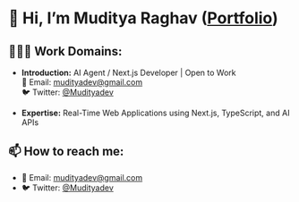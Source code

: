 # 👋 Hi, I’m Muditya Raghav ([Portfolio](https://mudityadev.vercel.app/))

## 🧑🏻‍💻 Work Domains:
- **Introduction:** AI Agent / Next.js Developer | Open to Work  
  📧 Email: [mudityadev@gmail.com](mailto:mudityadev@gmail.com)  
  🐦 Twitter: [@Mudityadev](https://twitter.com/Mudityadev)
  
- **Expertise:** Real-Time Web Applications using Next.js, TypeScript, and AI APIs

## 📫 How to reach me:
- 📧 Email: [mudityadev@gmail.com](mailto:mudityadev@gmail.com)
- 🐦 Twitter: [@Mudityadev](https://twitter.com/Mudityadev)
